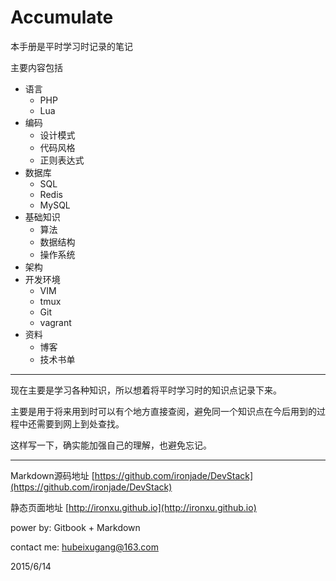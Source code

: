 # Accumulate

本手册是平时学习时记录的笔记

主要内容包括

- 语言
    - PHP
    - Lua
- 编码
    - 设计模式
    - 代码风格
    - 正则表达式
- 数据库
    - SQL
    - Redis
    - MySQL
- 基础知识
    - 算法
    - 数据结构
    - 操作系统
- 架构
- 开发环境
    - VIM
    - tmux
    - Git
    - vagrant
- 资料
    - 博客
    - 技术书单

---

现在主要是学习各种知识，所以想着将平时学习时的知识点记录下来。

主要是用于将来用到时可以有个地方直接查阅，避免同一个知识点在今后用到的过程中还需要到网上到处查找。

这样写一下，确实能加强自己的理解，也避免忘记。

---

Markdown源码地址 [https://github.com/ironjade/DevStack](https://github.com/ironjade/DevStack)

静态页面地址 [http://ironxu.github.io](http://ironxu.github.io)

power by: Gitbook + Markdown

contact me: <hubeixugang@163.com>

2015/6/14
